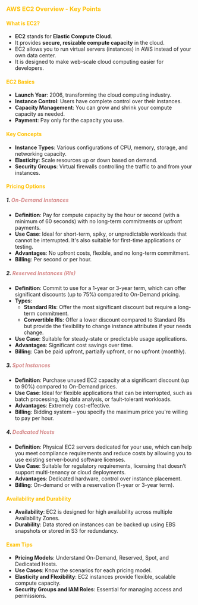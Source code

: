 ### <span style="color:#ffc000">AWS EC2 Overview - Key Points</span>

#### <span style="color:#ffc000">What is EC2?</span>
- **EC2** stands for **Elastic Compute Cloud**.
- It provides **secure, resizable compute capacity** in the cloud.
- EC2 allows you to run virtual servers (instances) in AWS instead of your own data center.
- It is designed to make web-scale cloud computing easier for developers.

#### <span style="color:#ffc000">EC2 Basics</span>
- **Launch Year**: 2006, transforming the cloud computing industry.
- **Instance Control**: Users have complete control over their instances.
- **Capacity Management**: You can grow and shrink your compute capacity as needed.
- **Payment**: Pay only for the capacity you use.

#### <span style="color:#ffc000">Key Concepts</span>
- **Instance Types**: Various configurations of CPU, memory, storage, and networking capacity.
- **Elasticity**: Scale resources up or down based on demand.
- **Security Groups**: Virtual firewalls controlling the traffic to and from your instances.

#### <span style="color:#ffc000">Pricing Options</span>
##### 1. **<span style="color:#d68a8a">On-Demand Instances</span>**
- **Definition**: Pay for compute capacity by the hour or second (with a minimum of 60 seconds) with no long-term commitments or upfront payments.
- **Use Case**: Ideal for short-term, spiky, or unpredictable workloads that cannot be interrupted. It's also suitable for first-time applications or testing.
- **Advantages**: No upfront costs, flexible, and no long-term commitment.
- **Billing**: Per second or per hour.

##### 2. **<span style="color:#d68a8a">Reserved Instances (RIs)</span>**
- **Definition**: Commit to use for a 1-year or 3-year term, which can offer significant discounts (up to 75%) compared to On-Demand pricing.
- **Types**:
  - **Standard RIs**: Offer the most significant discount but require a long-term commitment.
  - **Convertible RIs**: Offer a lower discount compared to Standard RIs but provide the flexibility to change instance attributes if your needs change.
- **Use Case**: Suitable for steady-state or predictable usage applications.
- **Advantages**: Significant cost savings over time.
- **Billing**: Can be paid upfront, partially upfront, or no upfront (monthly).

##### 3. **<span style="color:#d68a8a">Spot Instances</span>**
- **Definition**: Purchase unused EC2 capacity at a significant discount (up to 90%) compared to On-Demand prices.
- **Use Case**: Ideal for flexible applications that can be interrupted, such as batch processing, big data analysis, or fault-tolerant workloads.
- **Advantages**: Extremely cost-effective.
- **Billing**: Bidding system – you specify the maximum price you're willing to pay per hour.

##### 4. **<span style="color:#d68a8a">Dedicated Hosts</span>**
- **Definition**: Physical EC2 servers dedicated for your use, which can help you meet compliance requirements and reduce costs by allowing you to use existing server-bound software licenses.
- **Use Case**: Suitable for regulatory requirements, licensing that doesn’t support multi-tenancy or cloud deployments.
- **Advantages**: Dedicated hardware, control over instance placement.
- **Billing**: On-demand or with a reservation (1-year or 3-year term).


#### <span style="color:#ffc000">Availability and Durability</span>
- **Availability**: EC2 is designed for high availability across multiple Availability Zones.
- **Durability**: Data stored on instances can be backed up using EBS snapshots or stored in S3 for redundancy.


#### <span style="color:#ffc000">Exam Tips</span>
- **Pricing Models**: Understand On-Demand, Reserved, Spot, and Dedicated Hosts.
- **Use Cases**: Know the scenarios for each pricing model.
- **Elasticity and Flexibility**: EC2 instances provide flexible, scalable compute capacity.
- **Security Groups and IAM Roles**: Essential for managing access and permissions.

